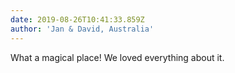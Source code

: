 ```yaml
---
date: 2019-08-26T10:41:33.859Z
author: 'Jan & David, Australia'
---
```

What a magical place! We loved everything about it.
